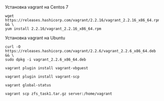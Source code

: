Установка vagrant на Centos 7
```
wget https://releases.hashicorp.com/vagrant/2.2.16/vagrant_2.2.16_x86_64.rpm && \
yum install 2.2.16/vagrant_2.2.16_x86_64.rpm
```
Установка vagrant на Ubuntu
```
curl -O https://releases.hashicorp.com/vagrant/2.2.6/vagrant_2.2.6_x86_64.deb && \
sudo dpkg -i vagrant_2.2.6_x86_64.deb
```

```
vagrant plugin install vagrant-vbguest

vagrant plugin install vagrant-scp

vagrant global-status

vagrant scp zfs_task1.tar.gz server:/home/vagrant
```
